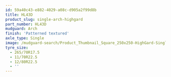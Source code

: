 ```yaml
---
id: 59a40c43-e882-4029-a08c-d905a2f99d8b
title: HL43D
product_slug: single-arch-highgard
part_number: HL43D
mudguard: Arch
finish: 'Patterned textured'
axle_type: Single
image: /mudguard-search/Product_Thumbnail_Square_250x250-HighGard-Single-Arch.jpg
tyre_size:
  - 265/70R17.5
  - 11/70R22.5
  - 12/80R22.5
  - ''
---
```

